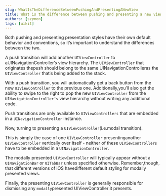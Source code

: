 ```yaml
---
slug: WhatIsTheDifferenceBetweenPushingAndPresentingANewView
title: What is the difference between pushing and presenting a new view?
authors: [szymon]
tags: [uikit]
---
```


Both pushing and presenting presentation styles have their own default behavior and conventions, so it’s important to understand the differences between the two.

A push transition will add another `UIViewController` to aUINavigationController’s view hierarchy. The `UIViewController` that originates thepush should belong to the same UINavigationControlleras the `UIViewController` thatis being added to the stack.

With a push transition, you will automatically get a back button from the new `UIViewController` to the previous one. Additionally,you’ll also get the ability to swipe to the right to pop the new `UIViewController` from the `UINavigationController’s` view hierarchy
without writing any additional code.

Push transitions are only available to `UIViewControllers` that are embedded in a `UINavigationController` instance.

Now, turning to presenting a `UIViewController`(i.e.modal transition).

This is simply the case of one `UIViewController` presentinganother `UIViewController` vertically over itself - neither of these `UIViewControllers` have to be embedded in a `UINavigationController`.

The modally presented `UIViewController` will typically appear without a `UINavigationBar` or `UITabBar` unless specified otherwise. Remember,though, that different versions of iOS havedifferent default styling for modally presented views.

Finally, the presenting `UIViewController` is generally responsible for dismissing any `modally`presented UIViewController it presents.
